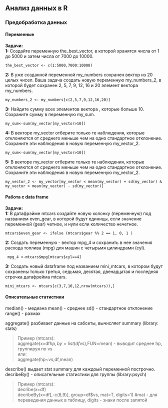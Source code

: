 ## Анализ данных в R
### Предобработка данных
#### Переменные
**Задачи:**  
**1:** Создайте переменную the_best_vector, в которой хранятся числа от 1 до 5000 и затем числа от 7000 до 10000.
```{r}
the_best_vector <- c(1:5000,7000:10000)
```

**2:** В уже созданной переменной my_numbers сохранен вектор из 20 целых чисел. 
Ваша задача создать новую переменную my_numbers_2, в которой будет сохранен 2, 5, 7, 9, 12, 16 и 20 элемент вектора my_numbers.
```{r}
my_numbers_2 <- my_numbers[c(2,5,7,9,12,16,20)]
```

**3:** Найдите сумму всех элементов вектора , которые больше 10. Сохраните сумму в переменную my_sum.
```{r}
my_sum<-sum(my_vector[my_vector>10])
```
**4:** В векторе  my_vector отберите только те наблюдения, которые отклоняются от среднего меньше чем на одно стандартное отклонение. 
Сохраните эти наблюдения в новую переменную my_vector_2.
```{r}
my_sum<-sum(my_vector[my_vector>10])
```

**5:** В векторе  my_vector отберите только те наблюдения, которые отклоняются от среднего меньше чем на одно стандартное отклонение. 
Сохраните эти наблюдения в новую переменную my_vector_2. 
```{r}
my_vector_2 <- my_vector[my_vector < mean(my_vector) + sd(my_vector) & my_vector > mean(my_vector) - sd(my_vector)]
```
#### Работа с data frame
**Задачи:**  
**1:** В датафрэйме mtcars создайте новую колонку (переменную) под названием even_gear, в которой будут единицы, если значение переменной (gear) четное, и нули если количество нечетное.
```{r}
mtcars$even_gear <- ifelse (mtcars$gear %% 2 == 1, 0, 1 )
```

**2:** Cоздать переменную - вектор mpg_4 и сохранить в нее значения расхода топлива (mpg) для машин с четырьмя цилиндрами (cyl). 
```{r}
 mpg_4 <-mtcars$mpg[mtcars$cyl==4]
 ```
**3:** Cоздать новый dataframe под названием mini_mtcars, в котором будут сохранены только третья, седьмая, десятая, двенадцатая и последняя строчка датафрейма mtcars.
```{r}
mini_mtcars <- mtcars[c(3,7,10,12,nrow(mtcars)),]
 ```
 
 #### Описательные статистики
 
 median() - медиана
 mean() - среднее
 sd() - стандартное отклонение
 range() - размах
 
 aggregate() разбивает данные на сабсеты, вычисляет summary (library: stats)
>Пример (mtcars):  
aggregate(x=df$hp, by = list(df$vs),FUN=mean) - выводит среднее hp, группируя по vs  
или:  
aggregate(hp~vs,df,mean)
 
 describe() выдает stat summary для каждоый переменной построчно.  
 decribeBy() - описательные статистики для группы (library:psych)
 
 >Пример (mtcars):  
decribe(x=df)  
decribeBy(x=df[,-с(8,9)], group=df$vs, mat=T, digits=1) #mat - для переведения данных в таблицу, digits - знаки после запятой
 
 
 
 
 
 
 
 
 
 
 
 
 
 
 
 
 
 
